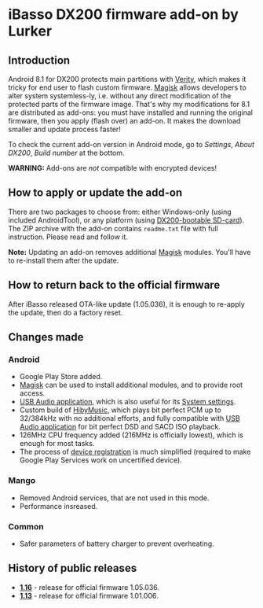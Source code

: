 # iBasso DX200 firmware add-on by Lurker

## Introduction
Android 8.1 for DX200 protects main partitions with [Verity](https://source.android.com/security/verifiedboot), which makes it tricky for end user to flash custom firmware. [Magisk](https://magiskmanager.com/) allows developers to alter system systemless-ly, i.e. without any direct modification of the protected parts of the firmware image. That's why my modifications for 8.1 are distributed as add-ons: you must have installed and running the original firmware, then you apply (flash over) an add-on. It makes the download smaller and update process faster!

To check the current add-on version in Android mode, go to _Settings_, _About DX200_, _Build number_ at the bottom.

**WARNING:** Add-ons are *not* compatible with encrypted devices!

## How to apply or update the add-on
There are two packages to choose from: either Windows-only (using included AndroidTool), or any platform (using [DX200-bootable SD-card](https://github.com/Lurker00/DX200-Firmware-Add-on/tree/master/FirmwareUpdater)). The ZIP archive with the add-on contains `readme.txt` file with full instruction. Please read and follow it.

**Note:** Updating an add-on removes additional [Magisk](https://magiskmanager.com/) modules. You'll have to re-install them after the update.

## How to return back to the official firmware
After iBasso released OTA-like update (1.05.036), it is enough to re-apply the update, then do a factory reset.

## Changes made
### Android
* Google Play Store added.
* [Magisk](https://magiskmanager.com/) can be used to install additional modules, and to provide root access.
* [USB Audio application](https://github.com/Lurker00/DX200-USB-Audio-Release/blob/master/README.md), which is also useful for its [System settings](https://github.com/Lurker00/DX200-USB-Audio-Release/blob/master/README.md#system-settings).
* Custom build of [HibyMusic](https://play.google.com/store/apps/details?id=com.hiby.music), which plays bit perfect PCM up to 32/384kHz with no additional efforts, and fully compatible with [USB Audio application](https://github.com/Lurker00/DX200-USB-Audio-Release/blob/master/README.md) for bit perfect DSD and SACD ISO playback.
* 126MHz CPU frequency added (216MHz is officially lowest), which is enough for most tasks.
* The process of [device registration](https://www.google.com/android/uncertified/) is much simplified (required to make Google Play Services work on uncertified device).
### Mango
* Removed Android services, that are not used in this mode.
* Performance insreased.
### Common
* Safer parameters of battery charger to prevent overheating.

## History of public releases
* [**1.16**](https://github.com/Lurker00/DX200-Firmware-Add-on/releases/tag/v1.16) - release for official firmware 1.05.036.
* [**1.13**](https://github.com/Lurker00/DX200-Firmware-Add-on/releases/tag/v1.13) - release for official firmware 1.01.006.
